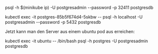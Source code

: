 psql -h $(minikube ip)  -U postgresadmin --password -p 32411 postgresdb

kubectl exec -it postgres-85b5f674d4-5skbw -- psql -h localhost -U postgresadmin --password -p 5432 postgresdb

Jetzt kann man den Server aus einem ubuntu pod aus erreichen:

kubectl exec -it ubuntu -- /bin/bash
psql -h postgres -U postgresadmin postgresdb
